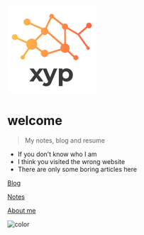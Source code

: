 <!-- _coverpage.md -->

![logo](pic/logo200.png)

# welcome

> My notes, blog and resume

- If you don’t know who I am
- I think you visited the wrong website
- There are only some boring articles here

[Blog](/blog/)

[Notes](/notes/)

[About me](/about.md)



![color](#f0f0f0)